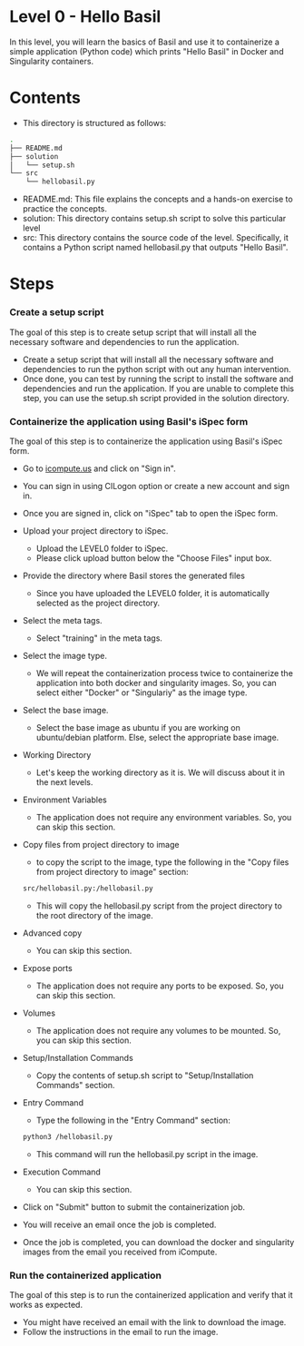 # Level 0 - Hello Basil

In this level, you will learn the basics of Basil and use it to containerize a simple application (Python code) which prints "Hello Basil" in Docker and Singularity containers.

# Contents
* This directory is structured as follows:
```bash
.
├── README.md
├── solution
│   └── setup.sh
└── src
    └── hellobasil.py
```
* README.md: This file explains the concepts and a hands-on exercise to practice the concepts.
* solution: This directory contains setup.sh script to solve this particular level
* src: This directory contains the source code of the level. Specifically, it contains a Python script named hellobasil.py that outputs "Hello Basil".



# Steps
### Create a setup script
The goal of this step is to create setup script that will install all the necessary software and dependencies to run the application.
* Create a setup script that will install all the necessary software and dependencies to run the python script with out any human intervention. 
* Once done, you can test by running the script to install the software and dependencies and run the application. If you are unable to complete this step, you can use the setup.sh script provided in the solution directory.

### Containerize the application using Basil's iSpec form
The goal of this step is to containerize the application using Basil's iSpec form.
* Go to [icompute.us](https://icompute.us) and click on "Sign in".
* You can sign in using CILogon option or create a new account and sign in.
* Once you are signed in, click on "iSpec" tab to open the iSpec form.

* Upload your project directory to iSpec.
    * Upload the LEVEL0 folder to iSpec. 
    * Please click upload button below the "Choose Files" input box.
* Provide the directory where Basil stores the generated files
    * Since you have uploaded the LEVEL0 folder, it is automatically selected as the project directory.
* Select the meta tags.
    * Select "training" in the meta tags.
* Select the image type.
    * We will repeat the containerization process twice to containerize the application into both docker and singularity images. So, you can select either "Docker" or "Singulariy" as the image type.
* Select the base image.
    * Select the base image as ubuntu if you are working on ubuntu/debian platform. Else, select the appropriate base image.
* Working Directory
    * Let's keep the working directory as it is. We will discuss about it in the next levels.
* Environment Variables
    * The application does not require any environment variables. So, you can skip this section.
* Copy files from project directory to image
    * to copy the script to the image, type the following in the "Copy files from project directory to image" section:
    ```bash
    src/hellobasil.py:/hellobasil.py
    ``` 
    * This will copy the hellobasil.py script from the project directory to the root directory of the image.
* Advanced copy
    * You can skip this section.
* Expose ports
    * The application does not require any ports to be exposed. So, you can skip this section.
* Volumes
    * The application does not require any volumes to be mounted. So, you can skip this section.
* Setup/Installation Commands
    * Copy the contents of setup.sh script to "Setup/Installation Commands" section.
* Entry Command
    * Type the following in the "Entry Command" section:
    ```bash
    python3 /hellobasil.py
    ```
    * This command will run the hellobasil.py script in the image.
* Execution Command
    * You can skip this section.
* Click on "Submit" button to submit the containerization job.
* You will receive an email once the job is completed.
* Once the job is completed, you can download the docker and singularity images from the email you received from iCompute.

### Run the containerized application
The goal of this step is to run the containerized application and verify that it works as expected.
* You might have received an email with the link to download the image.
* Follow the instructions in the email to run the image.

